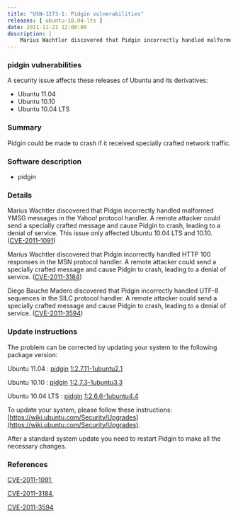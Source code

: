 ```yaml
---
title: "USN-1273-1: Pidgin vulnerabilities"
releases: [ ubuntu-10.04-lts ]
date: 2011-11-21 12:00:00
description: |
    Marius Wachtler discovered that Pidgin incorrectly handled malformed YMSG messages in the Yahoo! protocol handler. A remote attacker could send a specially crafted message and cause Pidgin to crash, leading to a denial of service. This issue only affected Ubuntu 10.04 LTS and 10.10. ([CVE-2011-1091](http://people.ubuntu.com/~ubuntu-security/cve/CVE-2011-1091))
--- 
```

 
### pidgin vulnerabilities

A security issue affects these releases of Ubuntu and its derivatives:

* Ubuntu 11.04
* Ubuntu 10.10
* Ubuntu 10.04 LTS

### Summary

Pidgin could be made to crash if it received specially crafted network traffic.

### Software description

* pidgin 

### Details

Marius Wachtler discovered that Pidgin incorrectly handled malformed YMSG messages in the Yahoo! protocol handler. A remote attacker could send a specially crafted message and cause Pidgin to crash, leading to a denial of service. This issue only affected Ubuntu 10.04 LTS and 10.10. ([CVE-2011-1091](http://people.ubuntu.com/~ubuntu-security/cve/CVE-2011-1091))

Marius Wachtler discovered that Pidgin incorrectly handled HTTP 100 responses in the MSN protocol handler. A remote attacker could send a specially crafted message and cause Pidgin to crash, leading to a denial of service. ([CVE-2011-3184](http://people.ubuntu.com/~ubuntu-security/cve/CVE-2011-3184))

Diego Bauche Madero discovered that Pidgin incorrectly handled UTF-8 sequences in the SILC protocol handler. A remote attacker could send a specially crafted message and cause Pidgin to crash, leading to a denial of service. ([CVE-2011-3594](http://people.ubuntu.com/~ubuntu-security/cve/CVE-2011-3594)) 

### Update instructions

The problem can be corrected by updating your system to the following package version:

Ubuntu 11.04
 : [pidgin](https://launchpad.net/ubuntu/+source/pidgin) <span> [1:2.7.11-1ubuntu2.1](https://launchpad.net/ubuntu/+source/pidgin/1:2.7.11-1ubuntu2.1) </span> 

Ubuntu 10.10
 : [pidgin](https://launchpad.net/ubuntu/+source/pidgin) <span> [1:2.7.3-1ubuntu3.3](https://launchpad.net/ubuntu/+source/pidgin/1:2.7.3-1ubuntu3.3) </span> 

Ubuntu 10.04 LTS
 : [pidgin](https://launchpad.net/ubuntu/+source/pidgin) <span> [1:2.6.6-1ubuntu4.4](https://launchpad.net/ubuntu/+source/pidgin/1:2.6.6-1ubuntu4.4) </span> 

To update your system, please follow these instructions: [https://wiki.ubuntu.com/Security/Upgrades](https://wiki.ubuntu.com/Security/Upgrades).

After a standard system update you need to restart Pidgin to make all the necessary changes. 

### References

 [CVE-2011-1091](http://people.ubuntu.com/~ubuntu-security/cve/CVE-2011-1091), 

 [CVE-2011-3184](http://people.ubuntu.com/~ubuntu-security/cve/CVE-2011-3184), 

 [CVE-2011-3594](http://people.ubuntu.com/~ubuntu-security/cve/CVE-2011-3594)
 
